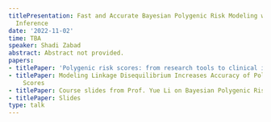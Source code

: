 ```yaml
---
titlePresentation: Fast and Accurate Bayesian Polygenic Risk Modeling with Variational
  Inference
date: '2022-11-02'
time: TBA
speaker: Shadi Zabad
abstract: Abstract not provided.
papers:
- titlePaper: 'Polygenic risk scores: from research tools to clinical instruments'
- titlePaper: Modeling Linkage Disequilibrium Increases Accuracy of Polygenic Risk
    Scores
- titlePaper: Course slides from Prof. Yue Li on Bayesian Polygenic Risk Scores
- titlePaper: Slides
type: talk
---
```

